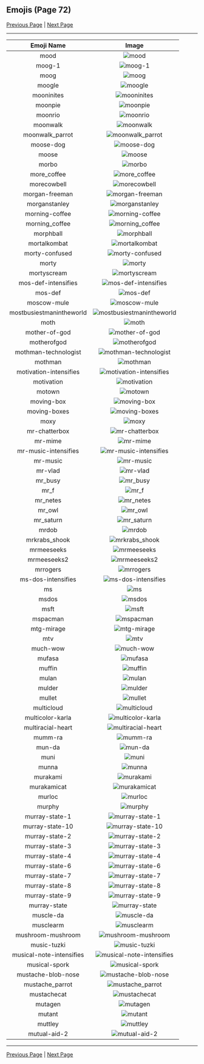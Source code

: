 
## Emojis (Page 72)

[Previous Page](/docs/hc/page-m-0071.md)
  | [Next Page](/docs/hc/page-m-0073.md)

<hr />

|Emoji Name|Image|
| :-: | :-: |
|mood| ![mood](/emojis/hc/mood.png)|
|moog-1| ![moog-1](/emojis/hc/moog-1.png)|
|moog| ![moog](/emojis/hc/moog.jpg)|
|moogle| ![moogle](/emojis/hc/moogle.gif)|
|mooninites| ![mooninites](/emojis/hc/mooninites.png)|
|moonpie| ![moonpie](/emojis/hc/moonpie.png)|
|moonrio| ![moonrio](/emojis/hc/moonrio.gif)|
|moonwalk| ![moonwalk](/emojis/hc/moonwalk.gif)|
|moonwalk_parrot| ![moonwalk_parrot](/emojis/hc/moonwalk_parrot.gif)|
|moose-dog| ![moose-dog](/emojis/hc/moose-dog.png)|
|moose| ![moose](/emojis/hc/moose.png)|
|morbo| ![morbo](/emojis/hc/morbo.png)|
|more_coffee| ![more_coffee](/emojis/hc/more_coffee.png)|
|morecowbell| ![morecowbell](/emojis/hc/morecowbell.jpg)|
|morgan-freeman| ![morgan-freeman](/emojis/hc/morgan-freeman.jpg)|
|morganstanley| ![morganstanley](/emojis/hc/morganstanley.jpg)|
|morning-coffee| ![morning-coffee](/emojis/hc/morning-coffee.png)|
|morning_coffee| ![morning_coffee](/emojis/hc/morning_coffee.png)|
|morphball| ![morphball](/emojis/hc/morphball.gif)|
|mortalkombat| ![mortalkombat](/emojis/hc/mortalkombat.png)|
|morty-confused| ![morty-confused](/emojis/hc/morty-confused.png)|
|morty| ![morty](/emojis/hc/morty.png)|
|mortyscream| ![mortyscream](/emojis/hc/mortyscream.png)|
|mos-def-intensifies| ![mos-def-intensifies](/emojis/hc/mos-def-intensifies.gif)|
|mos-def| ![mos-def](/emojis/hc/mos-def.png)|
|moscow-mule| ![moscow-mule](/emojis/hc/moscow-mule.png)|
|mostbusiestmanintheworld| ![mostbusiestmanintheworld](/emojis/hc/mostbusiestmanintheworld.jpg)|
|moth| ![moth](/emojis/hc/moth.png)|
|mother-of-god| ![mother-of-god](/emojis/hc/mother-of-god.gif)|
|motherofgod| ![motherofgod](/emojis/hc/motherofgod.gif)|
|mothman-technologist| ![mothman-technologist](/emojis/hc/mothman-technologist.png)|
|mothman| ![mothman](/emojis/hc/mothman.png)|
|motivation-intensifies| ![motivation-intensifies](/emojis/hc/motivation-intensifies.gif)|
|motivation| ![motivation](/emojis/hc/motivation.jpg)|
|motown| ![motown](/emojis/hc/motown.png)|
|moving-box| ![moving-box](/emojis/hc/moving-box.jpg)|
|moving-boxes| ![moving-boxes](/emojis/hc/moving-boxes.jpg)|
|moxy| ![moxy](/emojis/hc/moxy.png)|
|mr-chatterbox| ![mr-chatterbox](/emojis/hc/mr-chatterbox.png)|
|mr-mime| ![mr-mime](/emojis/hc/mr-mime.png)|
|mr-music-intensifies| ![mr-music-intensifies](/emojis/hc/mr-music-intensifies.gif)|
|mr-music| ![mr-music](/emojis/hc/mr-music.png)|
|mr-vlad| ![mr-vlad](/emojis/hc/mr-vlad.png)|
|mr_busy| ![mr_busy](/emojis/hc/mr_busy.gif)|
|mr_f| ![mr_f](/emojis/hc/mr_f.png)|
|mr_netes| ![mr_netes](/emojis/hc/mr_netes.png)|
|mr_owl| ![mr_owl](/emojis/hc/mr_owl.png)|
|mr_saturn| ![mr_saturn](/emojis/hc/mr_saturn.gif)|
|mrdob| ![mrdob](/emojis/hc/mrdob.jpg)|
|mrkrabs_shook| ![mrkrabs_shook](/emojis/hc/mrkrabs_shook.gif)|
|mrmeeseeks| ![mrmeeseeks](/emojis/hc/mrmeeseeks.gif)|
|mrmeeseeks2| ![mrmeeseeks2](/emojis/hc/mrmeeseeks2.jpg)|
|mrrogers| ![mrrogers](/emojis/hc/mrrogers.png)|
|ms-dos-intensifies| ![ms-dos-intensifies](/emojis/hc/ms-dos-intensifies.gif)|
|ms| ![ms](/emojis/hc/ms.gif)|
|msdos| ![msdos](/emojis/hc/msdos.png)|
|msft| ![msft](/emojis/hc/msft.png)|
|mspacman| ![mspacman](/emojis/hc/mspacman.png)|
|mtg-mirage| ![mtg-mirage](/emojis/hc/mtg-mirage.png)|
|mtv| ![mtv](/emojis/hc/mtv.png)|
|much-wow| ![much-wow](/emojis/hc/much-wow.gif)|
|mufasa| ![mufasa](/emojis/hc/mufasa.gif)|
|muffin| ![muffin](/emojis/hc/muffin.png)|
|mulan| ![mulan](/emojis/hc/mulan.png)|
|mulder| ![mulder](/emojis/hc/mulder.jpg)|
|mullet| ![mullet](/emojis/hc/mullet.png)|
|multicloud| ![multicloud](/emojis/hc/multicloud.png)|
|multicolor-karla| ![multicolor-karla](/emojis/hc/multicolor-karla.png)|
|multiracial-heart| ![multiracial-heart](/emojis/hc/multiracial-heart.png)|
|mumm-ra| ![mumm-ra](/emojis/hc/mumm-ra.png)|
|mun-da| ![mun-da](/emojis/hc/mun-da.png)|
|muni| ![muni](/emojis/hc/muni.png)|
|munna| ![munna](/emojis/hc/munna.png)|
|murakami| ![murakami](/emojis/hc/murakami.png)|
|murakamicat| ![murakamicat](/emojis/hc/murakamicat.png)|
|murloc| ![murloc](/emojis/hc/murloc.png)|
|murphy| ![murphy](/emojis/hc/murphy.jpg)|
|murray-state-1| ![murray-state-1](/emojis/hc/murray-state-1.png)|
|murray-state-10| ![murray-state-10](/emojis/hc/murray-state-10.png)|
|murray-state-2| ![murray-state-2](/emojis/hc/murray-state-2.png)|
|murray-state-3| ![murray-state-3](/emojis/hc/murray-state-3.png)|
|murray-state-4| ![murray-state-4](/emojis/hc/murray-state-4.png)|
|murray-state-6| ![murray-state-6](/emojis/hc/murray-state-6.png)|
|murray-state-7| ![murray-state-7](/emojis/hc/murray-state-7.png)|
|murray-state-8| ![murray-state-8](/emojis/hc/murray-state-8.png)|
|murray-state-9| ![murray-state-9](/emojis/hc/murray-state-9.png)|
|murray-state| ![murray-state](/emojis/hc/murray-state.png)|
|muscle-da| ![muscle-da](/emojis/hc/muscle-da.png)|
|musclearm| ![musclearm](/emojis/hc/musclearm.gif)|
|mushroom-mushroom| ![mushroom-mushroom](/emojis/hc/mushroom-mushroom.png)|
|music-tuzki| ![music-tuzki](/emojis/hc/music-tuzki.gif)|
|musical-note-intensifies| ![musical-note-intensifies](/emojis/hc/musical-note-intensifies.gif)|
|musical-spork| ![musical-spork](/emojis/hc/musical-spork.png)|
|mustache-blob-nose| ![mustache-blob-nose](/emojis/hc/mustache-blob-nose.png)|
|mustache_parrot| ![mustache_parrot](/emojis/hc/mustache_parrot.gif)|
|mustachecat| ![mustachecat](/emojis/hc/mustachecat.jpg)|
|mutagen| ![mutagen](/emojis/hc/mutagen.png)|
|mutant| ![mutant](/emojis/hc/mutant.png)|
|muttley| ![muttley](/emojis/hc/muttley.gif)|
|mutual-aid-2| ![mutual-aid-2](/emojis/hc/mutual-aid-2.png)|

<hr/>

[Previous Page](/docs/hc/page-m-0071.md)
  | [Next Page](/docs/hc/page-m-0073.md)
